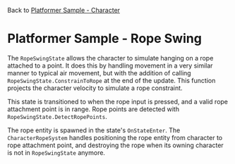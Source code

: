 Back to [Platformer Sample - Character](../character.md)

# Platformer Sample - Rope Swing

The `RopeSwingState` allows the character to simulate hanging on a rope attached to a point. It does this by handling movement in a very similar manner to typical air movement, but with the addition of calling `RopeSwingState.ConstrainToRope` at the end of the update. This function projects the character velocity to simulate a rope constraint.

This state is transitioned to when the rope input is pressed, and a valid rope attachment point is in range. Rope points are detected with `RopeSwingState.DetectRopePoints`.

The rope entity is spawned in the state's `OnStateEnter`. The `CharacterRopeSystem` handles positioning the rope entity from character to rope attachment point, and destroying the rope when its owning character is not in `RopeSwingState` anymore.